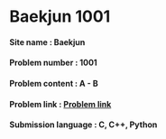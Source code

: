 # Baekjun 1001

#### Site name : Baekjun
#### Problem number : 1001
#### Problem content : A - B
#### Problem link : [Problem link](https://www.acmicpc.net/problem/1001)
#### Submission language : C, C++, Python
